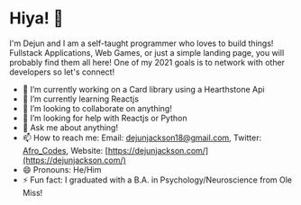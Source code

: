 # Hiya! 👋

I'm Dejun and I am a self-taught programmer who loves to build things! Fullstack Applications, Web Games, or just a simple landing page, you will probably find them all here! One of my 2021 goals is to network with other developers so let's connect!

- 🔭 I’m currently working on a Card library using a Hearthstone Api
- 🌱 I’m currently learning Reactjs
- 👯 I’m looking to collaborate on anything!
- 🤔 I’m looking for help with Reactjs or Python
- 💬 Ask me about anything!
- 📫 How to reach me: Email: dejunjackson18@gmail.com, Twitter: [Afro_Codes](https://twitter.com/Afro_codes), Website: [https://dejunjackson.com/](https://dejunjackson.com/)
- 😄 Pronouns: He/Him
- ⚡ Fun fact: I graduated with a B.A. in Psychology/Neuroscience from Ole Miss!

